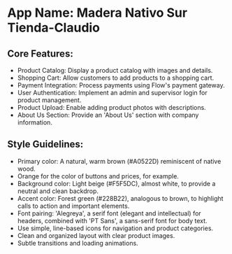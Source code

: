 # **App Name**: Madera Nativo Sur Tienda-Claudio

## Core Features:

- Product Catalog: Display a product catalog with images and details.
- Shopping Cart: Allow customers to add products to a shopping cart.
- Payment Integration: Process payments using Flow's payment gateway.
- User Authentication: Implement an admin and supervisor login for product management.
- Product Upload: Enable adding product photos with descriptions.
- About Us Section: Provide an 'About Us' section with company information.

## Style Guidelines:

- Primary color: A natural, warm brown (#A0522D) reminiscent of native wood.
- Orange for the color of buttons and prices, for example.
- Background color: Light beige (#F5F5DC), almost white, to provide a neutral and clean backdrop.
- Accent color: Forest green (#228B22), analogous to brown, to highlight calls to action and important elements.
- Font pairing: 'Alegreya', a serif font (elegant and intellectual) for headers, combined with 'PT Sans', a sans-serif font for body text.
- Use simple, line-based icons for navigation and product categories.
- Clean and organized layout with clear product images.
- Subtle transitions and loading animations.